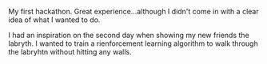 My first hackathon. Great experience...although I didn't come in with a clear idea of what I wanted to do. 

I had an inspiration on the second day when showing my new friends the labryth. I wanted to train a rienforcement learning algorithm to walk through the labryhtn without hitting any walls.
